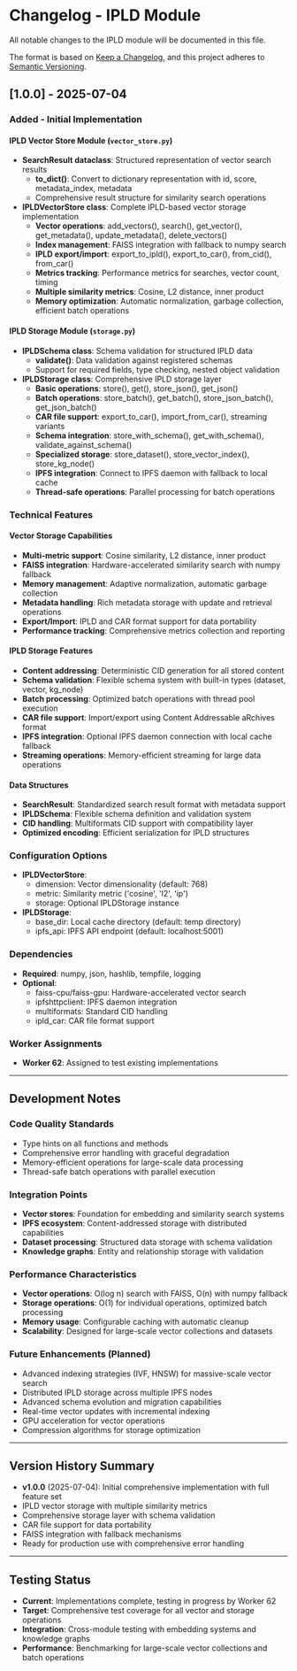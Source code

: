 # Changelog - IPLD Module

All notable changes to the IPLD module will be documented in this file.

The format is based on [Keep a Changelog](https://keepachangelog.com/en/1.0.0/),
and this project adheres to [Semantic Versioning](https://semver.org/spec/v2.0.0.html).

## [1.0.0] - 2025-07-04

### Added - Initial Implementation

#### IPLD Vector Store Module (`vector_store.py`)
- **SearchResult dataclass**: Structured representation of vector search results
  - **to_dict()**: Convert to dictionary representation with id, score, metadata_index, metadata
  - Comprehensive result structure for similarity search operations
- **IPLDVectorStore class**: Complete IPLD-based vector storage implementation
  - **Vector operations**: add_vectors(), search(), get_vector(), get_metadata(), update_metadata(), delete_vectors()
  - **Index management**: FAISS integration with fallback to numpy search
  - **IPLD export/import**: export_to_ipld(), export_to_car(), from_cid(), from_car()
  - **Metrics tracking**: Performance metrics for searches, vector count, timing
  - **Multiple similarity metrics**: Cosine, L2 distance, inner product
  - **Memory optimization**: Automatic normalization, garbage collection, efficient batch operations

#### IPLD Storage Module (`storage.py`)
- **IPLDSchema class**: Schema validation for structured IPLD data
  - **validate()**: Data validation against registered schemas
  - Support for required fields, type checking, nested object validation
- **IPLDStorage class**: Comprehensive IPLD storage layer
  - **Basic operations**: store(), get(), store_json(), get_json()
  - **Batch operations**: store_batch(), get_batch(), store_json_batch(), get_json_batch()
  - **CAR file support**: export_to_car(), import_from_car(), streaming variants
  - **Schema integration**: store_with_schema(), get_with_schema(), validate_against_schema()
  - **Specialized storage**: store_dataset(), store_vector_index(), store_kg_node()
  - **IPFS integration**: Connect to IPFS daemon with fallback to local cache
  - **Thread-safe operations**: Parallel processing for batch operations

### Technical Features

#### Vector Storage Capabilities
- **Multi-metric support**: Cosine similarity, L2 distance, inner product
- **FAISS integration**: Hardware-accelerated similarity search with numpy fallback
- **Memory management**: Adaptive normalization, automatic garbage collection
- **Metadata handling**: Rich metadata storage with update and retrieval operations
- **Export/Import**: IPLD and CAR format support for data portability
- **Performance tracking**: Comprehensive metrics collection and reporting

#### IPLD Storage Features
- **Content addressing**: Deterministic CID generation for all stored content
- **Schema validation**: Flexible schema system with built-in types (dataset, vector, kg_node)
- **Batch processing**: Optimized batch operations with thread pool execution
- **CAR file support**: Import/export using Content Addressable aRchives format
- **IPFS integration**: Optional IPFS daemon connection with local cache fallback
- **Streaming operations**: Memory-efficient streaming for large data operations

#### Data Structures
- **SearchResult**: Standardized search result format with metadata support
- **IPLDSchema**: Flexible schema definition and validation system
- **CID handling**: Multiformats CID support with compatibility layer
- **Optimized encoding**: Efficient serialization for IPLD structures

### Configuration Options
- **IPLDVectorStore**: 
  - dimension: Vector dimensionality (default: 768)
  - metric: Similarity metric ('cosine', 'l2', 'ip')
  - storage: Optional IPLDStorage instance
- **IPLDStorage**:
  - base_dir: Local cache directory (default: temp directory)
  - ipfs_api: IPFS API endpoint (default: localhost:5001)

### Dependencies
- **Required**: numpy, json, hashlib, tempfile, logging
- **Optional**:
  - faiss-cpu/faiss-gpu: Hardware-accelerated vector search
  - ipfshttpclient: IPFS daemon integration
  - multiformats: Standard CID handling
  - ipld_car: CAR file format support

### Worker Assignments
- **Worker 62**: Assigned to test existing implementations

---

## Development Notes

### Code Quality Standards
- Type hints on all functions and methods
- Comprehensive error handling with graceful degradation
- Memory-efficient operations for large-scale data processing
- Thread-safe batch operations with parallel execution

### Integration Points
- **Vector stores**: Foundation for embedding and similarity search systems
- **IPFS ecosystem**: Content-addressed storage with distributed capabilities
- **Dataset processing**: Structured data storage with schema validation
- **Knowledge graphs**: Entity and relationship storage with validation

### Performance Characteristics
- **Vector operations**: O(log n) search with FAISS, O(n) with numpy fallback
- **Storage operations**: O(1) for individual operations, optimized batch processing
- **Memory usage**: Configurable caching with automatic cleanup
- **Scalability**: Designed for large-scale vector collections and datasets

### Future Enhancements (Planned)
- Advanced indexing strategies (IVF, HNSW) for massive-scale vector search
- Distributed IPLD storage across multiple IPFS nodes
- Advanced schema evolution and migration capabilities
- Real-time vector updates with incremental indexing
- GPU acceleration for vector operations
- Compression algorithms for storage optimization

---

## Version History Summary

- **v1.0.0** (2025-07-04): Initial comprehensive implementation with full feature set
- IPLD vector storage with multiple similarity metrics
- Comprehensive storage layer with schema validation
- CAR file support for data portability
- FAISS integration with fallback mechanisms
- Ready for production use with comprehensive error handling

---

## Testing Status
- **Current**: Implementations complete, testing in progress by Worker 62
- **Target**: Comprehensive test coverage for all vector and storage operations
- **Integration**: Cross-module testing with embedding systems and knowledge graphs
- **Performance**: Benchmarking for large-scale vector collections and batch operations
